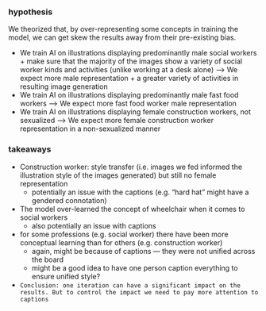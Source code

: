 ### hypothesis

We theorized that, by over-representing some concepts in training the model, we can get skew the results away from their pre-existing bias.
- We train AI on illustrations displaying predominantly male social workers + make sure that the majority of the images show a variety of social worker kinds and activities (unlike working at a desk alone) —> We expect more male representation + a greater variety of activities in resulting image generation
- We train AI on illustrations displaying predominantly male fast food workers —> We expect more fast food worker male representation
- We train AI on illustrations displaying female construction workers, not sexualized —> We expect more female construction worker representation in a non-sexualized manner

### takeaways

- Construction worker: style transfer (i.e. images we fed informed the illustration style of the images generated) but still no female representation
    - potentially an issue with the captions (e.g. “hard hat” might have a gendered connotation)
- The model over-learned the concept of wheelchair when it comes to social workers
    - also potentially an issue with captions
- for some professions (e.g. social worker) there have been more conceptual learning than for others (e.g. construction worker)
    - again, might be because of captions — they were not unified across the board
    - might be a good idea to have one person caption everything to ensure unified style?
- `Conclusion: one iteration can have a significant impact on the results. But to control the impact we need to pay more attention to captions`
